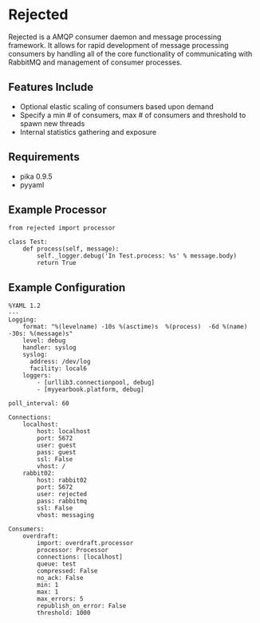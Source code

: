 Rejected
========
Rejected is a AMQP consumer daemon and message processing framework. It allows
for rapid development of message processing consumers by handling all of the
core functionality of communicating with RabbitMQ and management of consumer
processes.

Features Include
----------------
 - Optional elastic scaling of consumers based upon demand
 - Specify a min # of consumers, max # of consumers and threshold to spawn new threads
 - Internal statistics gathering and exposure

Requirements
------------
 - pika 0.9.5
 - pyyaml

Example Processor
-----------------
    from rejected import processor

    class Test:
        def process(self, message):
            self._logger.debug('In Test.process: %s' % message.body)
            return True

Example Configuration
---------------------

    %YAML 1.2
    ---
    Logging:
        format: "%(levelname) -10s %(asctime)s  %(process)  -6d %(name) -30s: %(message)s"
        level: debug
        handler: syslog
        syslog:
          address: /dev/log
          facility: local6
        loggers:
            - [urllib3.connectionpool, debug]
            - [myyearbook.platform, debug]

    poll_interval: 60

    Connections:
        localhost:
            host: localhost
            port: 5672
            user: guest
            pass: guest
            ssl: False
            vhost: /
        rabbit02:
            host: rabbit02
            port: 5672
            user: rejected
            pass: rabbitmq
            ssl: False
            vhost: messaging

    Consumers:
        overdraft:
            import: overdraft.processor
            processor: Processor
            connections: [localhost]
            queue: test
            compressed: False
            no_ack: False
            min: 1
            max: 1
            max_errors: 5
            republish_on_error: False
            threshold: 1000

